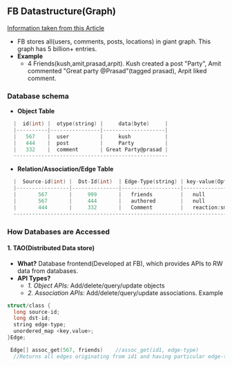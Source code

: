 ## FB Datastructure(Graph)

[Information taken from this Article](https://medium.com/swlh/an-introduction-to-facebooks-system-architecture-47cfcf597101#:~:text=The%20Data%20Model%20For%20Social,a%20single%20giant%20social%20graph.&text=A%20node%20represents%20an%20entity,the%20relationships%20between%20the%20nodes.)

- FB stores all(users, comments, posts, locations) in giant graph. This graph has 5 billion+ entries.
- **Example**
  - 4 Friends(kush,amit,prasad,arpit). Kush created a post "Party", Amit commented "Great party @Prasad"(tagged prasad), Arpit liked comment.
  
### Database schema
- **Object Table**
```c
  |  id(int) |  otype(string) |     data(byte)     |
  |----------|----------------|--------------------|
  |   567    |  user          |     kush           |
  |   444    |  post          |     Party          |
  |   332    |  comment       | Great Party@prasad |
  --------------------------------------------------
```
- **Relation/Association/Edge Table**
```c
  |  Source-id(int) |  Dst-Id(int)  | Edge-Type(string) | key-value(Optional)(byte) |
  |-----------------|---------------|-------------------|---------------------------|
  |       567       |     999       |   friends         |   null                    |
  |       567       |     444       |   authored        |   null                    |  
  |       444       |     332       |   Comment         |   reaction:smily emoji    |
  -----------------------------------------------------------------------------------
```
### How Databases are Accessed
#### 1. TAO(Distributed Data store) 
  - **What?** Database frontend(Developed at FB), which provides APIs to RW data from databases.
  - **API Types?**
    - *1. Object APIs:* Add/delete/query/update objects
    - *2. Association APIs:* Add/delete/query/update associations. Example
```c
struct/class {
  long source-id;
  long dst-id;
  string edge-type;  
  unordered_map <key,value>;
}Edge;

 Edge[] assoc_get(567, friends)    //assoc_get(id1, edge-type)   
  //Returns all edges originating from id1 and having particular edge-type
```
